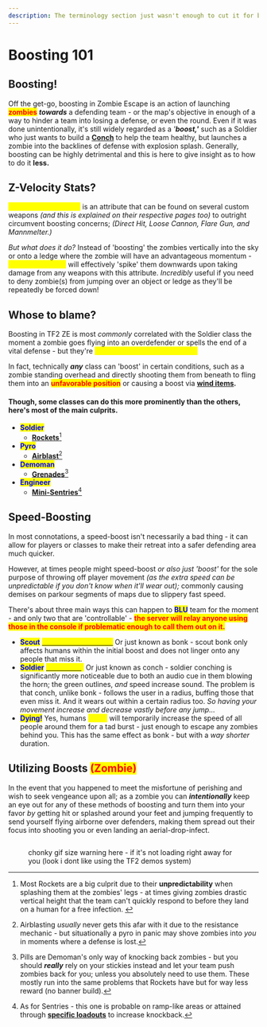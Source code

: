 ```yaml
---
description: The terminology section just wasn't enough to cut it for boosting, so...
---
```


# Boosting 101

## Boosting!

Off the get-go, boosting in Zombie Escape is an action of launching <mark style="color:red;">**zombies**</mark> _**towards**_ a defending team - or the map's objective in enough of a way to hinder a team into losing a defense, or even the round. Even if it was done unintentionally, it's still widely regarded as a _'**boost,'**_ such as a Soldier who just wants to build a [**Conch**](../human-zombie-guides-stats-here/meet-the-humans-outdated-+weapons/soldier/secondaries.md#concheror) to help the team healthy, but launches a zombie into the backlines of defense with explosion splash. Generally, boosting can be highly detrimental and this is here to give insight as to how to do it **less.**

## **Z-Velocity Stats?**

_<mark style="color:yellow;">**Minus**</mark>_<mark style="color:yellow;">** **</mark><mark style="color:yellow;">**Z-Velocity**</mark> is an attribute that can be found on several custom weapons _(and this is explained on their respective pages too)_ to outright circumvent boosting concerns; _(Direct Hit, Loose Cannon, Flare Gun, and Mannmelter.)_&#x20;

_But what does it do?_ Instead of 'boosting' the zombies vertically into the sky or onto a ledge where the zombie will have an advantageous momentum - <mark style="color:yellow;">**Minus Z-Velocity**</mark> will effectively 'spike' them downwards upon taking damage from any weapons with this attribute. _Incredibly_ useful if you need to deny zombie(s) from jumping over an object or ledge as they'll be repeatedly be forced down!

## Whose to blame?

Boosting in TF2 ZE is most _commonly_ correlated with the Soldier class the moment a zombie goes flying into an overdefender or spells the end of a vital defense - but they're <mark style="color:yellow;">**not the only one that can do it!**</mark>&#x20;

In fact, technically _**any**_ class can 'boost' in certain conditions, such as a zombie standing overhead and directly shooting them from beneath to fling them into an <mark style="color:red;">**unfavorable position**</mark> or causing a boost via [**wind items**](../elements-of-zombie-escape/items/#pushes)**.**

#### Though, some classes can do this more prominently than the others, here's most of the main culprits.

* <mark style="color:blue;">**Soldier**</mark>
  * [**Rockets**](#user-content-fn-1)[^1]
* <mark style="color:blue;">**Pyro**</mark>
  * [**Airblast**](#user-content-fn-2)[^2]
* <mark style="color:blue;">**Demoman**</mark>
  * [**Grenades**](#user-content-fn-3)[^3]
* <mark style="color:blue;">**Engineer**</mark>
  * [**Mini-Sentries**](#user-content-fn-4)[^4]

## Speed-Boosting

In most connotations, a speed-boost isn't necessarily a bad thing - it can allow for players or classes to make their retreat into a safer defending area much quicker.&#x20;

However, at times people might speed-boost _or also just 'boost'_ for the sole purpose of throwing off player movement _(as the extra speed can be unpredictable if you don't know when it'll wear out);_ commonly causing demises on parkour segments of maps due to slippery fast speed.

There's about three main ways this can happen to <mark style="color:blue;">**BLU**</mark> team for the moment - and only two that are 'controllable' - <mark style="color:red;">**the server will relay anyone using those in the console if problematic enough to call them out on it.**</mark>

* <mark style="color:blue;">**Scout**</mark> [<mark style="color:yellow;">**Bonk-Atomic-Punch.**</mark>](../human-zombie-guides-stats-here/meet-the-humans-outdated-+weapons/scout/secondaries.md#bonk-atomic-punch) Or just known as bonk - scout bonk only affects humans within the initial boost and does not linger onto any people that miss it.
* <mark style="color:blue;">**Soldier**</mark> [<mark style="color:yellow;">**Concherer**</mark>](../human-zombie-guides-stats-here/meet-the-humans-outdated-+weapons/soldier/secondaries.md#concheror)<mark style="color:yellow;">**.**</mark> Or just known as conch - soldier conching is significantly more noticeable due to both an audio cue in them blowing the horn; the green outlines, _and_ speed increase sound. The problem is that conch, unlike bonk - follows the user in a radius, buffing those that even miss it. And it wears out within a certain radius too. _So having your movement increase and decrease vastly before any jump..._
* <mark style="color:blue;">**Dying!**</mark> Yes, humans <mark style="color:yellow;">**dying**</mark> will temporarily increase the speed of all people around them for a tad burst - just enough to escape any zombies behind you. This has the same effect as bonk - but with a _way shorter_ duration.

## Utilizing Boosts <mark style="color:red;">(Zombie)</mark>

In the event that you happened to meet the misfortune of perishing and wish to seek vengeance upon all; as a zombie you can _**intentionally**_ keep an eye out for any of these methods of boosting and turn them into your favor _by_ getting hit or splashed around your feet and jumping frequently to send yourself flying airborne over defenders, making them spread out their focus into shooting you or even landing an aerial-drop-infect.

<figure><img src="../.gitbook/assets/Zombie Boost Kill.webp" alt=""><figcaption><p> chonky gif size warning here - if it's not loading right away for you (look i dont like using the TF2 demos system)</p></figcaption></figure>







[^1]: Most Rockets are a big culprit due to their **unpredictability** when splashing them at the zombies' legs - at times giving zombies drastic vertical height that the team can't quickly respond to before they land on a human for a free infection.&#x20;

[^2]: Airblasting _usually_ never gets this afar with it due to the resistance mechanic - but situationally a pyro in panic may shove zombies into _you_ in moments where a defense is lost.

[^3]: Pills are Demoman's only way of knocking back zombies - but you should _**really**_ rely on your stickies instead and let your team push zombies back for you; unless you absolutely need to use them. These mostly run into the same problems that Rockets have but for way less reward (no banner build).

[^4]: As for Sentries - this one is probable on ramp-like areas or attained through [**specific loadouts**](../human-zombie-guides-stats-here/human-meta-discussion-outdated-+loadouts/class-loadouts-demoman-heavy-engineer.md#sentinel-engineer) to increase knockback.
